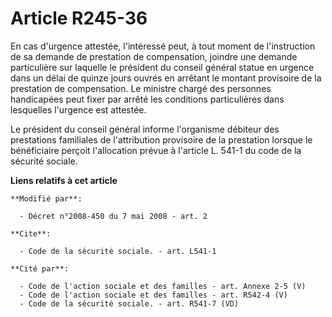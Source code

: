 # Article R245-36

En cas d'urgence attestée, l'intéressé peut, à tout moment de l'instruction de sa demande de prestation de compensation,
joindre une demande particulière sur laquelle le président du conseil général statue en urgence dans un délai de quinze jours
ouvrés en arrêtant le montant provisoire de la prestation de compensation. Le ministre chargé des personnes handicapées peut
fixer par arrêté les conditions particulières dans lesquelles l'urgence est attestée. 

Le président du conseil général informe l'organisme débiteur des prestations familiales de l'attribution provisoire de la
prestation lorsque le bénéficiaire perçoit l'allocation prévue à l'article L. 541-1 du code de la sécurité sociale.

**Liens relatifs à cet article**

	**Modifié par**:

	  - Décret n°2008-450 du 7 mai 2008 - art. 2

	**Cite**:

	  - Code de la sécurité sociale. - art. L541-1

	**Cité par**:

	  - Code de l'action sociale et des familles - art. Annexe 2-5 (V)
	  - Code de l'action sociale et des familles - art. R542-4 (V)
	  - Code de la sécurité sociale. - art. R541-7 (VD)
